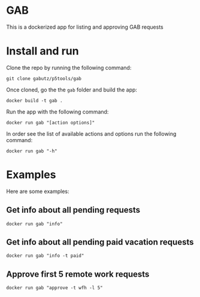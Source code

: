 # GAB

This is a dockerized app for listing and approving GAB requests

# Install and run

Clone the repo by running the following command:
```
git clone gabutz/p5tools/gab
```

Once cloned, go the the `gab` folder and build the app:
```
docker build -t gab .
```

Run the app with the following command:
```
docker run gab "[action options]"
```

In order see the list of available actions and options run the following command:
```
docker run gab "-h"
```

# Examples

Here are some examples:

## Get info about all pending requests
```
docker run gab "info"
```

## Get info about all pending paid vacation requests
```
docker run gab "info -t paid"
```

## Approve first 5 remote work requests
```
docker run gab "approve -t wfh -l 5"
```